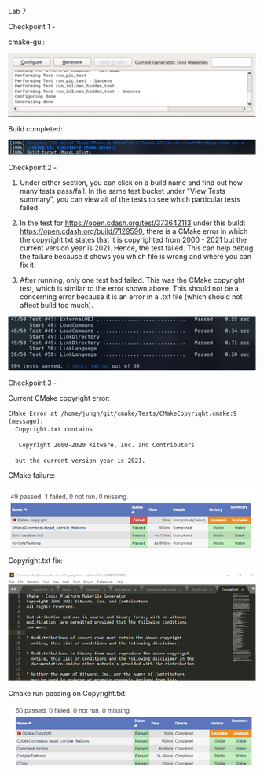 Lab 7

Checkpoint 1 - 

cmake-gui:

![alt text](https://github.com/niclee500/oss-repo-template/blob/master/labs/lab-07/9d70731955920a420e9eb12bf401d0e4.png)

Build completed:

![alt text](https://github.com/niclee500/oss-repo-template/blob/master/labs/lab-07/341be7b72c4cbaa19297bfc57b8eff11.png)

Checkpoint 2 -

1. Under either section, you can click on a build name and find out how many tests pass/fail. In the same test bucket under "View Tests summary", you can view all of the tests to see which particular tests failed. 

2. In the test for https://open.cdash.org/test/373642113 under this build: https://open.cdash.org/build/7129590, there is a CMake error in which the copyright.txt states that it is copyrighted from 2000 - 2021 but the current version year is 2021. Hence, the test failed. This can help debug the failure because it shows you which file is wrong and where you can fix it.

3. After running, only one test had failed. This was the CMake copyright test, which is similar to the error shown above. This should not be a concerning error because it is an error in a .txt file (which should not affect build too much).

![alt text](https://github.com/niclee500/oss-repo-template/blob/master/labs/lab-07/d8e2df665aa3805cde16283d2c595e61.png)

Checkpoint 3 - 

Current CMake copyright error:

```
CMake Error at /home/jungn/git/cmake/Tests/CMakeCopyright.cmake:9 (message):
  Copyright.txt contains

   Copyright 2000-2020 Kitware, Inc. and Contributors

  but the current version year is 2021.
```
CMake failure:

![alt text](https://github.com/niclee500/oss-repo-template/blob/master/labs/lab-07/4917bb8f3559cf4ece52094e94dcbfec.png)

Copyright.txt fix: 

![alt text](https://github.com/niclee500/oss-repo-template/blob/master/labs/lab-07/c8143b9fc737d47ba9b6c07e54794a85.png)

Cmake run passing on Copyright.txt:

![alt text](https://github.com/niclee500/oss-repo-template/blob/master/labs/lab-07/d5524892fae14a8f5f48645febdc4452.png)

